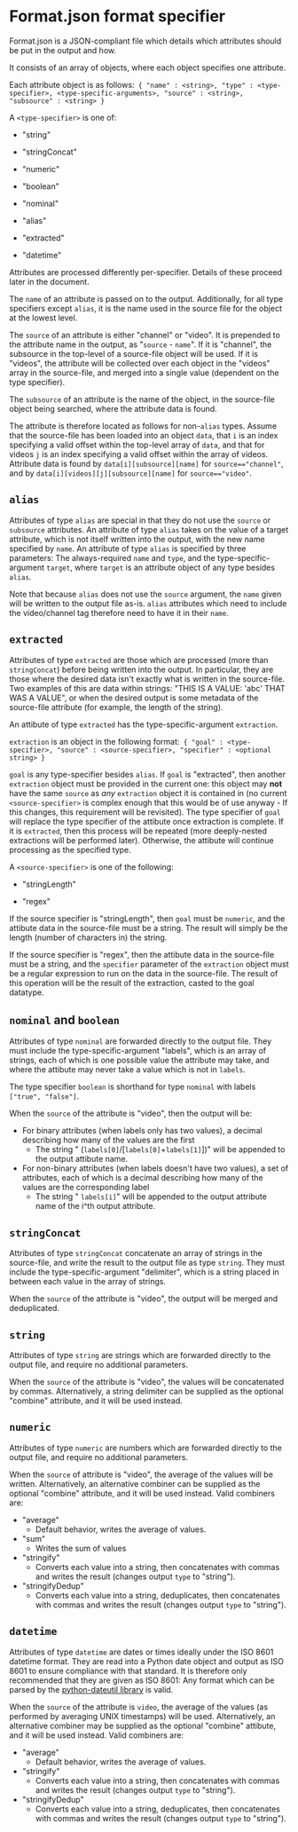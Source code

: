 # Format.json format specifier

Format.json is a JSON-compliant file which details which attributes should be put
in the output and how.

It consists of an array of objects, where each object specifies one attribute.

Each attribute object is as follows:`
{
    "name" : <string>,
    "type" : <type-specifier>,
    <type-specific-arguments>,
    "source" : <string>,
    "subsource" : <string>
}`

A `<type-specifier>` is one of:

 - "string"

 - "stringConcat"

 - "numeric"

 - "boolean"

 - "nominal"

 - "alias"

 - "extracted"

 - "datetime"

Attributes are processed differently per-specifier. Details of these proceed later
in the document.

The `name` of an attribute is passed on to the output. Additionally, for all type
specifiers except `alias`, it is the name used in the source file for the object
at the lowest level.

The `source` of an attribute is either "channel" or "video". It is prepended to
the attribute name in the output, as "`source` - `name`". If it is "channel", the
subsource in the top-level of a source-file object will be used. If it is
"videos", the attribute will be collected over each object in the "videos" array
in the source-file, and merged into a single value (dependent on the type specifier).

The `subsource` of an attribute is the name of the object, in the source-file
object being searched, where the attribute data is found.

The attribute is therefore located as follows for non-`alias` types. Assume that
the source-file has been loaded into an object `data`, that `i` is an index
specifying a valid offset within the top-level array of `data`, and that for
videos `j` is an index specifying a valid offset within the array of videos.
Attribute data is found by `data[i][subsource][name]` for `source=="channel"`, and
by `data[i][videos][j][subsource][name]` for `source=="video"`.

## `alias`

Attributes of type `alias` are special in that they do not use the `source` or
`subsource` attributes. An attribute of type `alias` takes on the value of a
target attribute, which is not itself written into the output, with the new name
specified by `name`. An attribute of type `alias` is specified by three
parameters: The always-required `name` and `type`, and the type-specific-argument
`target`, where `target` is an attribute object of any type besides `alias`.

Note that because `alias` does not use the `source` argument, the `name` given
will be written to the output file as-is. `alias` attributes which need to include
the video/channel tag therefore need to have it in their `name`.

## `extracted`

Attributes of type `extracted` are those which are processed (more than
`stringConcat`) before being written into the output. In particular, they are
those where the desired data isn't exactly what is written in the source-file. Two
examples of this are data within strings: "THIS IS A VALUE: 'abc' THAT WAS A
VALUE", or when the desired output is some metadata of the source-file attribute
(for example, the length of the string).

An attibute of type `extracted` has the type-specific-argument `extraction`.

`extraction` is an object in the following format:`
{
    "goal" : <type-specifier>,
    "source" : <source-specifier>,
    "specifier" : <optional string>
}`

`goal` is any type-specifier besides `alias`. If `goal` is "extracted", then
another `extraction` object must be provided in the current one: this object may
**not** have the same `source` as *any* `extraction` object it is contained in (no
current `<source-specifier>` is complex enough that this would be of use anyway -
If this changes, this requirement will be revisited). The type specifier of `goal`
will replace the type specifier of the attibute once extraction is complete. If it
is `extracted`, then this process will be repeated (more deeply-nested extractions
will be performed later). Otherwise, the attibute will continue processing as the
specified type.

A `<source-specifier>` is one of the following:

 - "stringLength"

 - "regex"

If the source specifier is "stringLength", then `goal` must be `numeric`, and the
attibute data in the source-file must be a string. The result will simply be the
length (number of characters in) the string.

If the source specifier is "regex", then the attibute data in the source-file must
be a string, and the `specifier` parameter of the `extraction` object must be a
regular expression to run on the data in the source-file. The result of this
operation will be the result of the extraction, casted to the goal datatype.

## `nominal` and `boolean`

Attributes of type `nominal` are forwarded directly to the output file. They
must include the type-specific-argument "labels", which is an array of strings,
each of which is one possible value the attribute may take, and where the attibute
may never take a value which is not in `labels`.

The type specifier `boolean` is shorthand for type `nominal` with labels `["true",
"false"]`.

When the `source` of the attribute is "video", then the output will be:

 - For binary attributes (when labels only has two values), a decimal describing how
many of the values are the first
   - The string " (`labels[0]`/[`labels[0]`+`labels[1]`])" will be appended to the
output attibute name.
 - For non-binary attributes (when labels doesn't have two values), a set of
attributes, each of which is a decimal describing how many of the values are the
corresponding label
   - The string " `labels[i]`"  will be appended to the output attribute name of
the i^th output attribute.

## `stringConcat`

Attributes of type `stringConcat` concatenate an array of strings in the
source-file, and write the result to the output file as type `string`. They must
include the type-specific-argument "delimiter", which is a string placed in
between each value in the array of strings.

When the `source` of the attribute is "video", the output will be merged and
deduplicated.

## `string`

Attributes of type `string` are strings which are forwarded directly to the output
file, and require no additional parameters.

When the `source` of the attribute is "video", the values will be concatenated by
commas. Alternatively, a string delimiter can be supplied as the optional
"combine" attribute, and it will be used instead.

## `numeric`

Attributes of type `numeric` are numbers which are forwarded directly to the
output file, and require no additional parameters.

When the `source` of attribute is "video", the average of the values will be
written. Alternatively, an alternative combiner can be supplied as the optional
"combine" attribute, and it will be used instead. Valid combiners are:

 - "average"
   - Default behavior, writes the average of values.
 - "sum"
   - Writes the sum of values
 - "stringify"
   - Converts each value into a string, then concatenates with commas and writes
the result (changes output `type` to "string").
 - "stringifyDedup"
   - Converts each value into a string, deduplicates, then concatenates with
commas and writes the result (changes output `type` to "string").

## `datetime`

Attributes of type `datetime` are dates or times ideally under the ISO 8601
datetime format. They are read into a Python date object and output as ISO 8601 to
ensure compliance with that standard. It is therefore only recommended that they
are given as ISO 8601: Any format which can be parsed by the [python-dateutil
library](http://labix.org/python-dateutil) is valid.

When the `source` of the attribute is `video`, the average of the values (as
performed by averaging UNIX timestamps) will be used. Alternatively, an
alternative combiner may be supplied as the optional "combine" attibute, and it
will be used instead. Valid combiners are:

 - "average"
   - Default behavior, writes the average of values.
 - "stringify"
   - Converts each value into a string, then concatenates with commas and writes
the result (changes output `type` to "string").
 - "stringifyDedup"
   - Converts each value into a string, deduplicates, then concatenates with
commas and writes the result (changes output `type` to "string").
